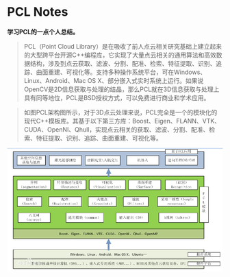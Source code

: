 # PCL Notes

**学习PCL的一点个人总结。**

>  PCL（Point Cloud Library）是在吸收了前人点云相关研究基础上建立起来的大型跨平台开源C++编程库，它实现了大量点云相关的通用算法和高效数据结构，涉及到点云获取、滤波、分割、配准、检索、特征提取、识别、追踪、曲面重建、可视化等。支持多种操作系统平台，可在Windows、Linux、Android、Mac OS X、部分嵌入式实时系统上运行。如果说OpenCV是2D信息获取与处理的结晶，那么PCL就在3D信息获取与处理上具有同等地位，PCL是BSD授权方式，可以免费进行商业和学术应用。


>  如图PCL架构图所示，对于3D点云处理来说，PCL完全是一个的模块化的现代C++模板库。其基于以下第三方库：Boost、Eigen、FLANN、VTK、CUDA、OpenNI、Qhull，实现点云相关的获取、滤波、分割、配准、检索、特征提取、识别、追踪、曲面重建、可视化等。


![](/images/pcl_framework.jpg)

